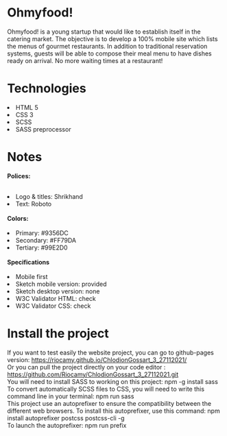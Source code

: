 # Ohmyfood!
<p>Ohmyfood! is a young startup that would like to establish itself in the catering market. The objective is to develop a 100% mobile site which lists the menus of gourmet restaurants. In addition to traditional reservation systems, guests will be able to compose their meal menu to have dishes ready on arrival. No more waiting times at a restaurant!</p>

# Technologies
<li>HTML 5</li>
<li>CSS 3</li>
<li>SCSS</li>
<li>SASS preprocessor</li>

# Notes
<span><strong>Polices:</strong></span><br>
<br>
<li>Logo & titles: Shrikhand</li>
<li>Text: Roboto</li>
<br>
<span><strong>Colors:</strong></span><br>
<br>
<li>Primary: #9356DC</li>
<li>Secondary: #FF79DA</li>
<li>Tertiary: #99E2D0</li>
<br>
<span><strong>Specifications</strong></span><br>
<br>
<li>Mobile first</li>
<li>Sketch mobile version: provided</li>
<li>Sketch desktop version: none</li>
<li>W3C Validator HTML: check</li>
<li>W3C Validator CSS: check</li>

# Install the project
If you want to test easily the website project, you can go to github-pages version: https://riocamy.github.io/ChlodionGossart_3_27112021/
<br>
Or you can pull the project directly on your code editor :<br>
https://github.com/Riocamy/ChlodionGossart_3_27112021.git
<br>
You will need to install SASS to working on this project:
npm -g install sass
<br>
To convert automatically SCSS files to CSS, you will need to write this command line in your terminal:
npm run sass
<br>
This project use an autoprefixer to ensure the compatibility between the different web browsers. To install this autoprefixer, use this command:
npm install autoprefixer postcss postcss-cli -g
<br>
To launch the autoprefixer:
npm run prefix




